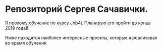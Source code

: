 # Репозиторий Сергея Сачавички.

Я прохожу обучение по курсу Job4j. Планирую его пройти до конца 2019 года!!!

Ниже находятся наиболее интересные проекты, которые я реализовал во время обучения.
